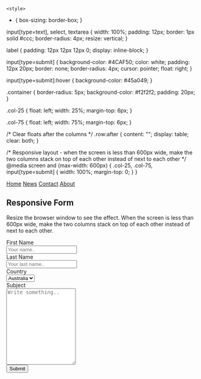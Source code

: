 <html>
  <head>
  <title></title>
  <link href="style.css" rel="stylesheet" type="text/css">
	  
	<style>
* {
  box-sizing: border-box;
}

input[type=text], select, textarea {
  width: 100%;
  padding: 12px;
  border: 1px solid #ccc;
  border-radius: 4px;
  resize: vertical;
}

label {
  padding: 12px 12px 12px 0;
  display: inline-block;
}

input[type=submit] {
  background-color: #4CAF50;
  color: white;
  padding: 12px 20px;
  border: none;
  border-radius: 4px;
  cursor: pointer;
  float: right;
}

input[type=submit]:hover {
  background-color: #45a049;
}

.container {
  border-radius: 5px;
  background-color: #f2f2f2;
  padding: 20px;
}

.col-25 {
  float: left;
  width: 25%;
  margin-top: 6px;
}

.col-75 {
  float: left;
  width: 75%;
  margin-top: 6px;
}

/* Clear floats after the columns */
.row:after {
  content: "";
  display: table;
  clear: both;
}

/* Responsive layout - when the screen is less than 600px wide, make the two columns stack on top of each other instead of next to each other */
@media screen and (max-width: 600px) {
  .col-25, .col-75, input[type=submit] {
    width: 100%;
    margin-top: 0;
  }
}
</style>  
	  
  </head>
  
  <body>

<div class="topnav">
  <a class="active" href="#home">Home</a>
  <a href="#news">News</a>
  <a href="#contact">Contact</a>
  <a href="#about">About</a>
</div>




<h2>Responsive Form</h2>
<p>Resize the browser window to see the effect. When the screen is less than 600px wide, make the two columns stack on top of each other instead of next to each other.</p>

<div class="container">
  <form action="/action_page.php">
  <div class="row">
    <div class="col-25">
      <label for="fname">First Name</label>
    </div>
    <div class="col-75">
      <input type="text" id="fname" name="firstname" placeholder="Your name..">
    </div>
  </div>
  <div class="row">
    <div class="col-25">
      <label for="lname">Last Name</label>
    </div>
    <div class="col-75">
      <input type="text" id="lname" name="lastname" placeholder="Your last name..">
    </div>
  </div>
  <div class="row">
    <div class="col-25">
      <label for="country">Country</label>
    </div>
    <div class="col-75">
      <select id="country" name="country">
        <option value="australia">Australia</option>
        <option value="canada">Canada</option>
        <option value="usa">USA</option>
      </select>
    </div>
  </div>
  <div class="row">
    <div class="col-25">
      <label for="subject">Subject</label>
    </div>
    <div class="col-75">
      <textarea id="subject" name="subject" placeholder="Write something.." style="height:200px"></textarea>
    </div>
  </div>
  <div class="row">
    <input type="submit" value="Submit">
  </div>
  </form>
</div>
 
</body>
</html>
